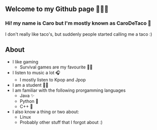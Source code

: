 ## Welcome to my Github page 🤠🤠🤠
### Hi! my name is Caro but I'm mostly known as CaroDeTaco 🌮
I don't really like taco's, but suddenly people started calling me a taco :)
<br/>

## About
* I like gaming
  * Survival games are my favourite 🧟💖
* I listen to music a lot 🎧
  * I mostly listen to Kpop and Jpop
* I am a student 🧑‍🎓
* I am familiar with the following prorgamming languages
  * Java ✨
  * Python 🐍
  * C++ 🍆
* I also know a thing or two about:
  * Linux
  * Probably other stuff that I forgot about :)
  

